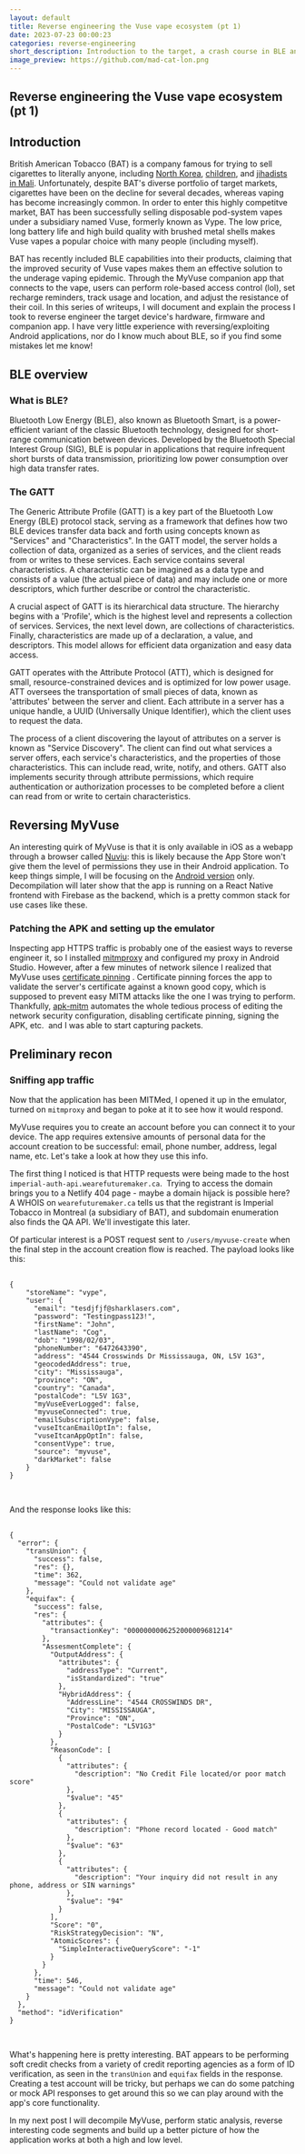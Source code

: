 ```yaml
---
layout: default
title: Reverse engineering the Vuse vape ecosystem (pt 1)
date: 2023-07-23 00:00:23
categories: reverse-engineering
short_description: Introduction to the target, a crash course in BLE and some brief recon.
image_preview: https://github.com/mad-cat-lon.png
---
```

<div>
  <section>
  <h1> Reverse engineering the Vuse vape ecosystem (pt 1) </h1>
  </section>
  <section>
  <h2> Introduction </h2>
  <p>British American Tobacco (BAT) is a company famous for trying to sell cigarettes to literally anyone, including <a href="https://www.bbc.com/news/world-us-canada-65393223">North Korea</a>, <a href="https://www.theguardian.com/technology/2013/oct/28/british-american-tobacco-apologises-for-advertising-e-cigarette-in-kids-app">children</a>, and <a href="https://www.occrp.org/en/loosetobacco/british-american-tobacco-fights-dirty-in-west-africa">jihadists in Mali</a>. Unfortunately, despite BAT's diverse portfolio of target markets, cigarettes have been on the decline for several decades, whereas vaping has become increasingly common. In order to enter this highly competitve market, BAT has been successfully selling disposable pod-system vapes under a subsidiary named Vuse, formerly known as Vype. The low price, long battery life and high build quality with brushed metal shells makes Vuse vapes a popular choice with many people (including myself).</p>
  <p>
  BAT has recently included BLE capabilities into their products, claiming that the improved security of Vuse vapes makes them an effective solution to the underage vaping epidemic. Through the MyVuse companion app that connects to the vape, users can perform role-based access control (lol), set recharge reminders, track usage and location, and adjust the resistance of their coil. In this series of writeups, I will document and explain the process I took to reverse engineer the target device's hardware, firmware and companion app. I have very little experience with reversing/exploiting Android applications, nor do I know much about BLE, so if you find some mistakes let me know!
  </p>
  </section>
  <section>
  <h2>BLE overview</h2>
  <h3>What is BLE?</h3>
  <p>
  Bluetooth Low Energy (BLE), also known as Bluetooth Smart, is a power-efficient variant of the classic Bluetooth technology, designed for short-range communication between devices. Developed by the Bluetooth Special Interest Group (SIG), BLE is popular in applications that require infrequent short bursts of data transmission, prioritizing low power consumption over high data transfer rates.
  </p>
  <h3>The GATT</h3>
  <p>
  The Generic Attribute Profile (GATT) is a key part of the Bluetooth Low Energy (BLE) protocol stack, serving as a framework that defines how two BLE devices transfer data back and forth using concepts known as "Services" and "Characteristics".
  In the GATT model, the server holds a collection of data, organized as a series of services, and the client reads from or writes to these services. Each service contains several characteristics. A characteristic can be imagined as a data type and consists of a value (the actual piece of data) and may include one or more descriptors, which further describe or control the characteristic.
  </p>
  <p>
  A crucial aspect of GATT is its hierarchical data structure. The hierarchy begins with a 'Profile', which is the highest level and represents a collection of services. Services, the next level down, are collections of characteristics. Finally, characteristics are made up of a declaration, a value, and descriptors. This model allows for efficient data organization and easy data access.
  </p>
  <p>
  GATT operates with the Attribute Protocol (ATT), which is designed for small, resource-constrained devices and is optimized for low power usage. ATT oversees the transportation of small pieces of data, known as 'attributes' between the server and client. Each attribute in a server has a unique handle, a UUID (Universally Unique Identifier), which the client uses to request the data.
  </p>
  <p>
  The process of a client discovering the layout of attributes on a server is known as "Service Discovery". The client can find out what services a server offers, each service's characteristics, and the properties of those characteristics. This can include read, write, notify, and others.
  GATT also implements security through attribute permissions, which require authentication or authorization processes to be completed before a client can read from or write to certain characteristics.
  </p>
  </section>
  <section>
  <h2> Reversing MyVuse </h2>
  <p>
  An interesting quirk of MyVuse is that it is only available in iOS as a webapp through a browser called <a href="https://www.nuviu-browser.com/">Nuviu</a>: this is likely because the App Store won't give them the level of permissions they use in their Android application. To keep things simple, I will be focusing on the <a href="https://play.google.com/store/apps/details?id=com.bat.myvuse.mobile">Android version</a> only. Decompilation will later show that the app is running on a React Native frontend with Firebase as the backend, which is a pretty common stack for use cases like these.
  </p>
  <h3> Patching the APK and setting up the emulator </h3>
  <p> Inspecting app HTTPS traffic is probably one of the easiest ways to reverse engineer it, so I installed <a href="https://mitmproxy.org/">mitmproxy</a> and configured my proxy in Android Studio. However, after a few minutes of network silence I realized that MyVuse uses <a href="https://ivision.com/blog/what-is-certificate-pinning/">certificate pinning</a> . Certificate pinning forces the app to validate the server's certificate against a known good copy, which is supposed to prevent easy MITM attacks like the one I was trying to perform. Thankfully, <a href="https://github.com/shroudedcode/apk-mitm">apk-mitm</a> automates the whole tedious process of editing the network security configuration, disabling certificate pinning, signing the APK, etc.  and I was able to start capturing packets.
  </p>
  </section>
  <section>
  <h2> Preliminary recon </h2>
  <h3> Sniffing app traffic </h3>
  <p>
  Now that the application has been MITMed, I opened it up in the emulator, turned on <code>mitmproxy</code> and began to poke at it to see how it would respond.
  </p>
  <p>
  MyVuse requires you to create an account before you can connect it to your device. The app requires extensive amounts of personal data for the account creation to be successful: email, phone number, address, legal name, etc. Let's take a look at how they use this info.
  </p>
  <p>
  The first thing I noticed is that HTTP requests were being made to the host <code>imperial-auth-api.wearefuturemaker.ca</code>.  Trying to access the domain brings you to a Netlify 404 page - maybe a domain hijack is possible here? A WHOIS on <code>wearefuturemaker.ca</code> tells us that the registrant is Imperial Tobacco in Montreal (a subsidiary of BAT), and subdomain enumeration also finds the QA API. We'll investigate this later.
  </p>
  <p>
  Of particular interest is a POST request sent to <code>/users/myvuse-create</code> when the final step in the account creation flow is reached. The payload looks like this:
  <pre>
  <code class="language-json">
{
    "storeName": "vype",
    "user": {
      "email": "tesdjfjf@sharklasers.com",
      "password": "Testingpass123!",
      "firstName": "John",
      "lastName": "Cog",
      "dob": "1998/02/03",
      "phoneNumber": "6472643390",
      "address": "4544 Crosswinds Dr Mississauga, ON, L5V 1G3",
      "geocodedAddress": true,
      "city": "Mississauga",
      "province": "ON",
      "country": "Canada",
      "postalCode": "L5V 1G3",
      "myVuseEverLogged": false,
      "myvuseConnected": true,
      "emailSubscriptionVype": false,
      "vuseItcanEmailOptIn": false,
      "vuseItcanAppOptIn": false,
      "consentVype": true,
      "source": "myvuse",
      "darkMarket": false
    }
}
  </code>
  </pre>
  And the response looks like this:
  <pre>
  <code class="language-json">
{
  "error": {
    "transUnion": {
      "success": false,
      "res": {},
      "time": 362,
      "message": "Could not validate age"
    },
    "equifax": {
      "success": false,
      "res": {
        "attributes": {
          "transactionKey": "0000000006252000009681214"
        },
        "AssesmentComplete": {
          "OutputAddress": {
            "attributes": {
              "addressType": "Current",
              "isStandardized": "true"
            },
            "HybridAddress": {
              "AddressLine": "4544 CROSSWINDS DR",
              "City": "MISSISSAUGA",
              "Province": "ON",
              "PostalCode": "L5V1G3"
            }
          },
          "ReasonCode": [
            {
              "attributes": {
                "description": "No Credit File located/or poor match score"
              },
              "$value": "45"
            },
            {
              "attributes": {
                "description": "Phone record located - Good match"
              },
              "$value": "63"
            },
            {
              "attributes": {
                "description": "Your inquiry did not result in any phone, address or SIN warnings"
              },
              "$value": "94"
            }
          ],
          "Score": "0",
          "RiskStrategyDecision": "N",
          "AtomicScores": {
            "SimpleInteractiveQueryScore": "-1"
          }
        }
      },
      "time": 546,
      "message": "Could not validate age"
    }
  },
  "method": "idVerification"
}
  </code>
  </pre>
  </p>
  <p>
  What's happening here is pretty interesting. BAT appears to be performing soft credit checks from a variety of credit reporting agencies as a form of ID verification, as seen in the <code>transUnion</code> and <code>equifax</code> fields in the response. Creating a test account will be tricky, but perhaps we can do some patching or mock API responses to get around this so we can play around with the app's core functionality. 
  </p> 
  <p>
  In my next post I will decompile MyVuse, perform static analysis, reverse interesting code segments and build up a better picture of how the application works at both a high and low level.
  </p>
  </section>
</div>
